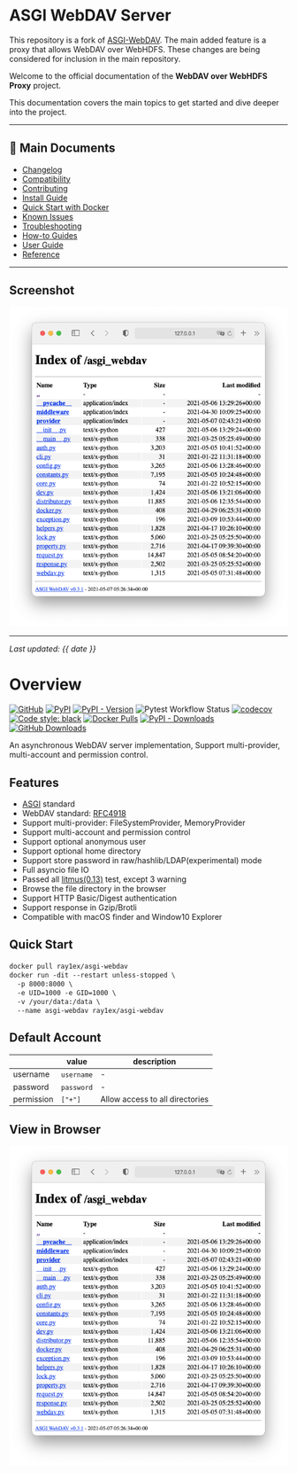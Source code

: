 # ASGI WebDAV Server

This repository is a fork of [ASGI-WebDAV](https://github.com/rexzhang/asgi-webdav).
The main added feature is a proxy that allows WebDAV over WebHDFS.
These changes are being considered for inclusion in the main repository.

Welcome to the official documentation of the **WebDAV over WebHDFS Proxy** project.

This documentation covers the main topics to get started and dive deeper into the project.

---

## 📄 Main Documents

- [Changelog](changelog.en.md)
- [Compatibility](compatibility.en.md)
- [Contributing](contributing.en.md)
- [Install Guide](install.en.md)
- [Quick Start with Docker](quick-start-in-docker.en.md)
- [Known Issues](known-issues.en.md)
- [Troubleshooting](trouble-shooting.en.md)
- [How-to Guides](howto/)
- [User Guide](guide/)
- [Reference](reference/)

---

## Screenshot

![Web Directory Browser](web-dir-browser-screenshot.png)

---

_Last updated: {{ date }}_


# Overview

[![GitHub](https://img.shields.io/github/license/pic-es/webdav-webhdfs-proxy)](https://github.com/pic-es/webdav-webhdfs-proxy/blob/main/LICENSE)
[![PyPI](https://img.shields.io/pypi/v/ASGIWebDAV)](https://pypi.org/project/ASGIWebDAV)
[![PyPI - Version](https://img.shields.io/pypi/pyversions/ASGIWebDAV.svg)](https://pypi.org/project/ASGIWebDAV/)
![Pytest Workflow Status](https://github.com/pic-es/webdav-webhdfs-proxy/actions/workflows/check-pytest.yml/badge.svg)
[![codecov](https://codecov.io/gh/pic-es/webdav-webhdfs-proxy/branch/main/graph/badge.svg?token=6D961MCCWN)](https://codecov.io/gh/pic-es/webdav-webhdfs-proxy)
[![Code style: black](https://img.shields.io/badge/code%20style-black-000000.svg)](https://github.com/psf/black)
[![Docker Pulls](https://img.shields.io/docker/pulls/ray1ex/asgi-webdav)](https://hub.docker.com/r/ray1ex/asgi-webdav)
[![PyPI - Downloads](https://img.shields.io/pypi/dm/ASGIWebDAV)](https://pypi.org/project/ASGIWebDAV)
[![GitHub Downloads](https://img.shields.io/github/downloads/pic-es/webdav-webhdfs-proxy/total)](https://github.com/pic-es/webdav-webhdfs-proxy/releases)

An asynchronous WebDAV server implementation, Support multi-provider, multi-account and permission control.

## Features

- [ASGI](https://asgi.readthedocs.io) standard
- WebDAV standard: [RFC4918](https://www.ietf.org/rfc/rfc4918.txt)
- Support multi-provider: FileSystemProvider, MemoryProvider
- Support multi-account and permission control
- Support optional anonymous user
- Support optional home directory
- Support store password in raw/hashlib/LDAP(experimental) mode
- Full asyncio file IO
- Passed all [litmus(0.13)](http://www.webdav.org/neon/litmus) test, except 3 warning
- Browse the file directory in the browser
- Support HTTP Basic/Digest authentication
- Support response in Gzip/Brotli
- Compatible with macOS finder and Window10 Explorer

## Quick Start

```shell
docker pull ray1ex/asgi-webdav
docker run -dit --restart unless-stopped \
  -p 8000:8000 \
  -e UID=1000 -e GID=1000 \
  -v /your/data:/data \
  --name asgi-webdav ray1ex/asgi-webdav
```

## Default Account

|            | value      | description                     |
| ---------- | ---------- | ------------------------------- |
| username   | `username` | -                               |
| password   | `password` | -                               |
| permission | `["+"]`    | Allow access to all directories |

## View in Browser

![](web-dir-browser-screenshot.png)
